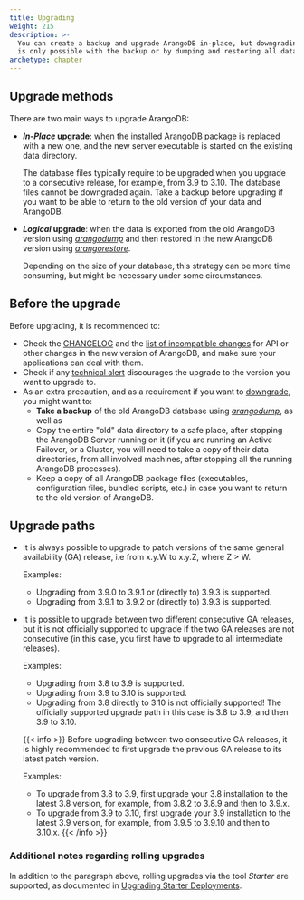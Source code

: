 ```yaml
---
title: Upgrading
weight: 215
description: >-
  You can create a backup and upgrade ArangoDB in-place, but downgrading
  is only possible with the backup or by dumping and restoring all data
archetype: chapter
---
```

## Upgrade methods

There are two main ways to upgrade ArangoDB:

- **_In-Place_ upgrade**: when the installed ArangoDB package is replaced with a new
  one, and the new server executable is started on the existing data directory.

  The database files typically require to be upgraded when you upgrade to a
  consecutive release, for example, from 3.9 to 3.10. The database files cannot
  be downgraded again. Take a backup before upgrading if you want to be able to
  return to the old version of your data and ArangoDB.

- **_Logical_ upgrade**: when the data is exported from the old ArangoDB version
  using [_arangodump_](../../components/tools/arangodump/_index.md) and then restored in
  the new ArangoDB version using [_arangorestore_](../../components/tools/arangorestore/_index.md).

  Depending on the size of your database, this strategy can be more time consuming,
  but might be necessary under some circumstances.

## Before the upgrade

Before upgrading, it is recommended to:

- Check the [CHANGELOG](../../release-notes/_index.md#changelogs) and the
  [list of incompatible changes](../../release-notes/_index.md#incompatible-changes)
  for API or other changes in the new version of ArangoDB, and make sure your applications
  can deal with them.
- Check if any [technical alert](https://www.arangodb.com/alerts/)
  discourages the upgrade to the version you want to upgrade to.
- As an extra precaution, and as a requirement if you want to [downgrade](downgrading.md),
  you might want to:
  - **Take a backup** of the old ArangoDB database using [_arangodump_](../../components/tools/arangodump/_index.md),
    as well as
  - Copy the entire "old" data directory to a safe place, after stopping the ArangoDB Server
    running on it (if you are running an Active Failover, or a Cluster, you will need to take
    a copy of their data directories, from all involved machines, after stopping all the running
    ArangoDB processes).
  - Keep a copy of all ArangoDB package files (executables, configuration files,
    bundled scripts, etc.) in case you want to return to the old version of
    ArangoDB.

## Upgrade paths

- It is always possible to upgrade to patch versions of the same
  general availability (GA) release, i.e from x.y.W to x.y.Z, where Z > W.

  Examples:
  - Upgrading from 3.9.0 to 3.9.1 or (directly to) 3.9.3 is supported.
  - Upgrading from 3.9.1 to 3.9.2 or (directly to) 3.9.3 is supported.

- It is possible to upgrade between two different consecutive GA releases, but it is
  not officially supported to upgrade if the two GA releases are not consecutive
  (in this case, you first have to upgrade to all intermediate releases).

  Examples:
  - Upgrading from 3.8 to 3.9 is supported.
  - Upgrading from 3.9 to 3.10 is supported.
  - Upgrading from 3.8 directly to 3.10 is not officially supported!
    The officially supported upgrade path in this case is 3.8 to 3.9, and then
    3.9 to 3.10.

  {{< info >}}
  Before upgrading between two consecutive GA releases, it is highly recommended
  to first upgrade the previous GA release to its latest patch version.

  Examples:
  - To upgrade from 3.8 to 3.9, first upgrade your 3.8 installation to
    the latest 3.8 version, for example, from 3.8.2 to 3.8.9 and then to 3.9.x.
  - To upgrade from 3.9 to 3.10, first upgrade your 3.9 installation to
    the latest 3.9 version, for example, from 3.9.5 to 3.9.10 and then to 3.10.x.
  {{< /info >}}

### Additional notes regarding rolling upgrades

In addition to the paragraph above, rolling upgrades via the tool _Starter_ are supported,
as documented in [Upgrading Starter Deployments](upgrading-starter-deployments.md).
